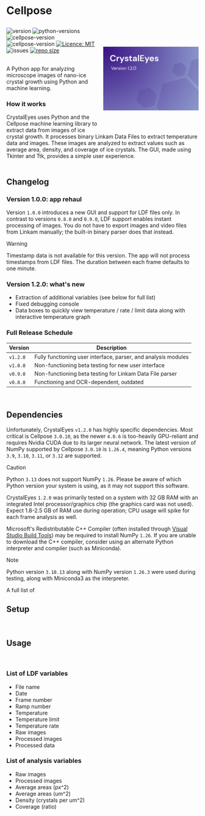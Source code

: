 # <p> <b>Cellpose</b></p>


<img src="/assets/splash.png" width="250" title="cellpose" alt="cellpose" align="right" vspace="50">



![version](https://img.shields.io/badge/release-v1.2.0-blue)
![python-versions](https://img.shields.io/badge/python-3.9_%7C_3.10_%7C_3.11_%7C_3.12-limegreen)
![cellpose-version](https://img.shields.io/badge/cellpose-3.0.10-red)
![cellpose-version](https://img.shields.io/badge/NumPy-1.26-yellow)
[![Licence: MIT](https://img.shields.io/github/license/i30101/CrystalEyes-v1.0.0)](https://github.com/i30101/CrystalEyes-v1.0.0/blob/master/LICENSE)
![issues](https://img.shields.io/github/issues/i30101/CrystalEyes-v1.0.0)
[![repo size](https://img.shields.io/github/repo-size/i30101/CrystalEyes-v1.0.0)](https://github.com/i30101/CrystalEyes-v1.0.0/)
<br><br>



A Python app for analyzing microscope images of nano-ice crystal growth using Python and machine learning.

### How it works
CrystalEyes uses Python and the Cellpose machine learning library to extract data from images of ice crystal growth. It processes binary Linkam Data Files to extract temperature data and images. These images are analyzed to extract values such as average area, density, and coverage of ice crystals. The GUI, made using Tkinter and Ttk, provides a simple user experience.
<br><br>




## Changelog

### Version 1.0.0: app rehaul
Version `1.0.0` introduces a new GUI and support for LDF files only. In contrast to versions `0.8.0` and `0.9.0`, LDF support enables instant processing of images. You do not have to export images and video files from Linkam manually; the built-in binary parser does that instead. 

> [!WARNING]
> Timestamp data is not available for this version. The app will not process timestamps from LDF files. The duration between each frame defaults to one minute.

### Version 1.2.0: what's new
- Extraction of additional variables (see below for full list)
- Fixed debugging console
- Data boxes to quickly view temperature / rate / limit data along with interactive temperature graph

### Full Release Schedule

| Version  | Description                                                    | 
|----------|----------------------------------------------------------------| 
| `v1.2.0` | Fully functioning user interface, parser, and analysis modules |
| `v1.0.0` | Non-functioning beta testing for new user interface            |
| `v0.9.0` | Non-functioning beta testing for Linkam Data File parser       |
| `v0.8.0` | Functioning and OCR-dependent, outdated                        |
<br>



## Dependencies
Unfortunately, CrystalEyes `v1.2.0` has highly specific dependencies. Most critical is Cellpose `3.0.10`, as the newer `4.0.6` is too-heavily GPU-reliant and requires Nvidia CUDA due to its larger neural network. The latest version of NumPy supported by Cellpose `3.0.10` is `1.26.4`, meaning Python versions `3.9`, `3.10`, `3.11`, or `3.12` are supported. 

> [!CAUTION]
> Python `3.13` does not support NumPy `1.26`. Please be aware of which Python version your system is using, as it may not support this software.

CrystalEyes `1.2.0` was primarily tested on a system with 32 GB RAM with an integrated Intel processor/graphics chip (the graphics card was not used). Expect 1.8-2.5 GB of RAM use during operation; CPU usage will spike for each frame analysis as well.

Microsoft's Redistributable C++ Compiler (often installed through [Visual Studio Build Tools](https://visualstudio.microsoft.com/downloads/?q=build+tools)) may be required to install NumPy `1.26`. If you are unable to download the C++ compiler, consider using an alternate Python interpreter and compiler (such as Miniconda). 

> [!NOTE]
> Python version `3.10.13` along with NumPy version `1.26.3` were used during testing, along with Miniconda3 as the interpreter.

A full list of 
<br>


## Setup

<br>


## Usage

<br>


### List of LDF variables
- File name
- Date
- Frame number
- Ramp number
- Temperature
- Temperature limit
- Temperature rate
- Raw images
- Processed images
- Processed data


### List of analysis variables
- Raw images
- Processed images
- Average areas (px^2)
- Average areas (um^2)
- Density (crystals per um^2)
- Coverage (ratio)